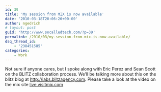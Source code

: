 ```yaml
---
id: 39
title: 'My session from MIX is now available'
date: '2010-03-18T20:06:26+00:00'
author: ngedrich
# layout: post
guid: 'http://www.socalledtech.com/?p=39'
permalink: /2010/03/my-session-from-mix-is-now-available/
dsq_thread_id:
    - '238451585'
categories:
    - Work
---
```


Not sure if anyone cares, but I spoke along with Eric Perez and Sean Scott on the BLITZ collaboration process. We'll be talking more about this on the blitz blog at <http://labs.blitzagency.com>. Please take a look at the video on the mix site [live.visitmix.com](https://channel9.msdn.com/Events/MIX/MIX10/DS08)